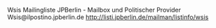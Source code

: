Wsis Mailingliste JPBerlin - Mailbox und Politischer Provider
Wsis\@ilpostino.jpberlin.de
<http://listi.jpberlin.de/mailman/listinfo/wsis>

